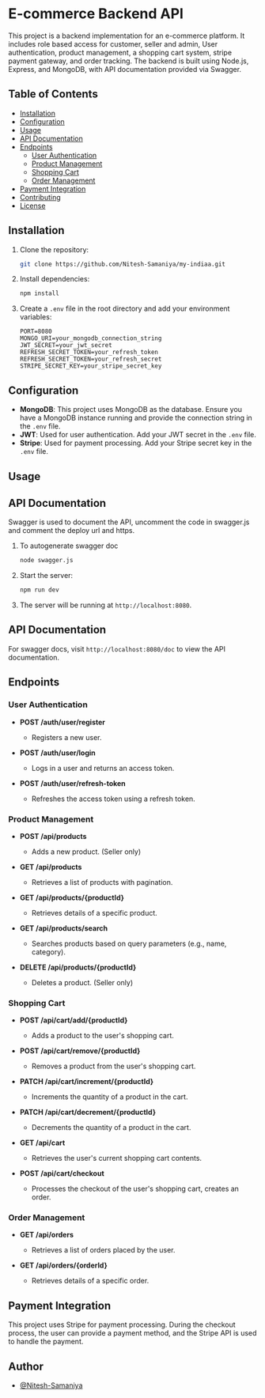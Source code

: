 # E-commerce Backend API

This project is a backend implementation for an e-commerce platform. It includes role based access for customer, seller and admin, User authentication, product management, a shopping cart system, stripe payment gateway, and order tracking. The backend is built using Node.js, Express, and MongoDB, with API documentation provided via Swagger.

## Table of Contents

- [Installation](#installation)
- [Configuration](#configuration)
- [Usage](#usage)
- [API Documentation](#api-documentation)
- [Endpoints](#endpoints)
  - [User Authentication](#user-authentication)
  - [Product Management](#product-management)
  - [Shopping Cart](#shopping-cart)
  - [Order Management](#order-management)
- [Payment Integration](#payment-integration)
- [Contributing](#contributing)
- [License](#license)

## Installation

1. Clone the repository:
    ```bash
    git clone https://github.com/Nitesh-Samaniya/my-indiaa.git
    ```

2. Install dependencies:
    ```bash
    npm install
    ```

3. Create a `.env` file in the root directory and add your environment variables:
    ```plaintext
    PORT=8080
    MONGO_URI=your_mongodb_connection_string
    JWT_SECRET=your_jwt_secret
    REFRESH_SECRET_TOKEN=your_refresh_token
    REFRESH_SECRET_TOKEN=your_refresh_secret
    STRIPE_SECRET_KEY=your_stripe_secret_key
    ```

## Configuration

- **MongoDB**: This project uses MongoDB as the database. Ensure you have a MongoDB instance running and provide the connection string in the `.env` file.
- **JWT**: Used for user authentication. Add your JWT secret in the `.env` file.
- **Stripe**: Used for payment processing. Add your Stripe secret key in the `.env` file.

## Usage

## API Documentation

Swagger is used to document the API, uncomment the code in swagger.js and comment the deploy url and https.

1. To autogenerate swagger doc
    ```bash
    node swagger.js
    ```

2. Start the server:
    ```bash
    npm run dev
    ```

3. The server will be running at `http://localhost:8080`.

## API Documentation

For swagger docs, visit `http://localhost:8080/doc` to view the API documentation.


## Endpoints

### User Authentication

- **POST /auth/user/register**
  - Registers a new user.

- **POST /auth/user/login**
  - Logs in a user and returns an access token.

- **POST /auth/user/refresh-token**
  - Refreshes the access token using a refresh token.

### Product Management

- **POST /api/products**
  - Adds a new product. (Seller only)

- **GET /api/products**
  - Retrieves a list of products with pagination.

- **GET /api/products/{productId}**
  - Retrieves details of a specific product.

- **GET /api/products/search**
  - Searches products based on query parameters (e.g., name, category).

- **DELETE /api/products/{productId}**
  - Deletes a product. (Seller only)

### Shopping Cart

- **POST /api/cart/add/{productId}**
  - Adds a product to the user's shopping cart.

- **POST /api/cart/remove/{productId}**
  - Removes a product from the user's shopping cart.

- **PATCH /api/cart/increment/{productId}**
  - Increments the quantity of a product in the cart.

- **PATCH /api/cart/decrement/{productId}**
  - Decrements the quantity of a product in the cart.

- **GET /api/cart**
  - Retrieves the user's current shopping cart contents.

- **POST /api/cart/checkout**
  - Processes the checkout of the user's shopping cart, creates an order.

### Order Management

- **GET /api/orders**
  - Retrieves a list of orders placed by the user.

- **GET /api/orders/{orderId}**
  - Retrieves details of a specific order.

## Payment Integration

This project uses Stripe for payment processing. During the checkout process, the user can provide a payment method, and the Stripe API is used to handle the payment.


## Author
- [@Nitesh-Samaniya](https://github.com/Nitesh-Samaniya)
